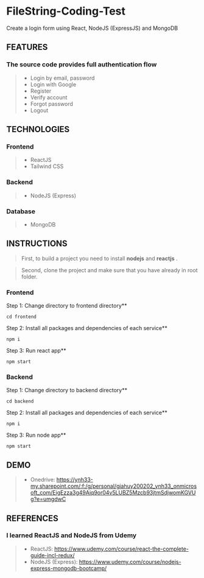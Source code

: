 # FileString-Coding-Test
Create a login form using React, NodeJS (ExpressJS) and MongoDB



## FEATURES
### The source code provides full authentication flow

> - Login by email, password
> - Login with Google
> - Register
> - Verify account
> - Forgot password
> - Logout

## TECHNOLOGIES

### Frontend

> - ReactJS
> - Tailwind CSS

### Backend

> - NodeJS (Express)

### Database

> - MongoDB

## INSTRUCTIONS

> First, to build a project you need to install **nodejs** and **reactjs** .

> Second, clone the project and make sure that you have already in root folder.


### Frontend

Step 1: Change directory to frontend directory**

```console
cd frontend
```

Step 2: Install all packages and dependencies of each service**

```console
npm i
```

Step 3: Run react app**

```console
npm start
```

### Backend

Step 1: Change directory to backend directory**

```console
cd backend
```

Step 2: Install all packages and dependencies of each service**

```console
npm i
```

Step 3: Run node app**

```console
npm start

```
## DEMO
> - Onedrive: https://ynh33-my.sharepoint.com/:f:/g/personal/giahuy200202_ynh33_onmicrosoft_com/EigEzza3g49Aiq9or04v5LUBZ5Mzcb93jtmSdjwomKGVUg?e=umgdwC

## REFERENCES

### I learned ReactJS and NodeJS from Udemy

> - ReactJS: https://www.udemy.com/course/react-the-complete-guide-incl-redux/
> - NodeJS (Express): https://www.udemy.com/course/nodejs-express-mongodb-bootcamp/





